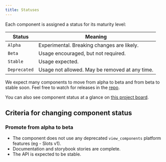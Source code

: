 ```yaml
---
title: Statuses
---
```


Each component is assigned a status for its maturity level:

| Status         | Meaning                                                                |
| -------------- |------------------------------------------------------------------------|
| `Alpha`        | Experimental. Breaking changes are likely.                             |
| `Beta`         | Usage encouraged, but not required.                                    |
| `Stable`       | Usage expected.                                                        |
| `Deprecated`   | Usage not allowed. May be removed at any time.                         |

We expect many components to move from alpha to beta and from beta to stable
soon. Feel free to watch for releases in the
[repo](https://github.com/primer/view_components).

You can also see component status at a glance on [this project
board](https://github.com/primer/view_components/projects/3).

## Criteria for changing component status

### Promote from alpha to beta

- The component does not use any deprecated `view_components` platform features (eg - Slots v1).
- Documentation and storybook stories are complete.
- The API is expected to be stable.
